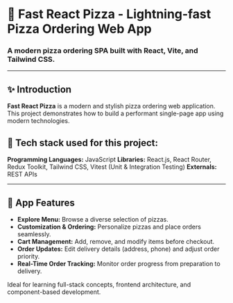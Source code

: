 
# 🍕 Fast React Pizza - Lightning-fast Pizza Ordering Web App

### A modern pizza ordering SPA built with React, Vite, and Tailwind CSS.

---

## ✨ Introduction

**Fast React Pizza** is a modern and stylish pizza ordering web application. This project demonstrates how to build a performant single-page app using modern technologies.

## 🔨 Tech stack used for this project:
**Programming Languages:** JavaScript
**Libraries:** React.js, React Router, Redux Toolkit, Tailwind CSS, Vitest (Unit & Integration Testing)
**Externals:** REST APIs

---

## 🚀 App Features
- **Explore Menu:** Browse a diverse selection of pizzas.
- **Customization & Ordering:** Personalize pizzas and place orders seamlessly.
- **Cart Management:** Add, remove, and modify items before checkout.
- **Order Updates:** Edit delivery details (address, phone) and adjust order priority.
- **Real-Time Order Tracking:** Monitor order progress from preparation to delivery.

Ideal for learning full-stack concepts, frontend architecture, and component-based development.
